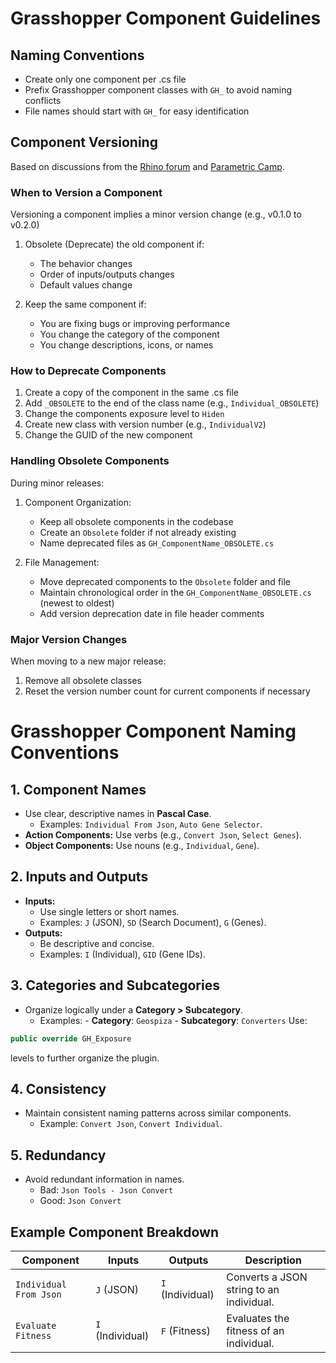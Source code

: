 # Grasshopper Component Guidelines

## Naming Conventions

- Create only one component per .cs file
- Prefix Grasshopper component classes with `GH_` to avoid naming conflicts
- File names should start with `GH_` for easy identification

## Component Versioning

Based on discussions from the [Rhino forum](https://discourse.mcneel.com/t/plugins-new-version-best-approach/117964/4)
and [Parametric Camp](https://www.youtube.com/watch?v=uSIxFynt6ok&t=1081s).

### When to Version a Component

Versioning a component implies a minor version change (e.g., v0.1.0 to v0.2.0)

1. Obsolete (Deprecate) the old component if:

   - The behavior changes
   - Order of inputs/outputs changes
   - Default values change

2. Keep the same component if:
   - You are fixing bugs or improving performance
   - You change the category of the component
   - You change descriptions, icons, or names

### How to Deprecate Components

1. Create a copy of the component in the same .cs file
2. Add `_OBSOLETE` to the end of the class name (e.g., `Individual_OBSOLETE`)
3. Change the components exposure level to `Hiden`
4. Create new class with version number (e.g., `IndividualV2`)
5. Change the GUID of the new component

### Handling Obsolete Components

During minor releases:

1. Component Organization:

   - Keep all obsolete components in the codebase
   - Create an `Obsolete` folder if not already existing
   - Name deprecated files as `GH_ComponentName_OBSOLETE.cs`

2. File Management:

   - Move deprecated components to the `Obsolete` folder and file
   - Maintain chronological order in the `GH_ComponentName_OBSOLETE.cs` (newest to oldest)
   - Add version deprecation date in file header comments

### Major Version Changes

When moving to a new major release:

1. Remove all obsolete classes
2. Reset the version number count for current components if necessary

# Grasshopper Component Naming Conventions

## **1. Component Names**

- Use clear, descriptive names in **Pascal Case**.
  - Examples: `Individual From Json`, `Auto Gene Selector`.
- **Action Components:** Use verbs (e.g., `Convert Json`, `Select Genes`).
- **Object Components:** Use nouns (e.g., `Individual`, `Gene`).

## **2. Inputs and Outputs**

- **Inputs:**
  - Use single letters or short names.
  - Examples: `J` (JSON), `SD` (Search Document), `G` (Genes).
- **Outputs:**
  - Be descriptive and concise.
  - Examples: `I` (Individual), `GID` (Gene IDs).

## **3. Categories and Subcategories**

- Organize logically under a **Category > Subcategory**.
  - Examples: - **Category**: `Geospiza` - **Subcategory**: `Converters`
    Use:

```cs
public override GH_Exposure
```

levels to further organize the plugin.

## **4. Consistency**

- Maintain consistent naming patterns across similar components.
  - Example: `Convert Json`, `Convert Individual`.

## **5. Redundancy**

- Avoid redundant information in names.
  - Bad: `Json Tools - Json Convert`
  - Good: `Json Convert`

## Example Component Breakdown

| **Component**          | **Inputs**       | **Outputs**      | **Description**                          |
| ---------------------- | ---------------- | ---------------- | ---------------------------------------- |
| `Individual From Json` | `J` (JSON)       | `I` (Individual) | Converts a JSON string to an individual. |
| `Evaluate Fitness`     | `I` (Individual) | `F` (Fitness)    | Evaluates the fitness of an individual.  |
